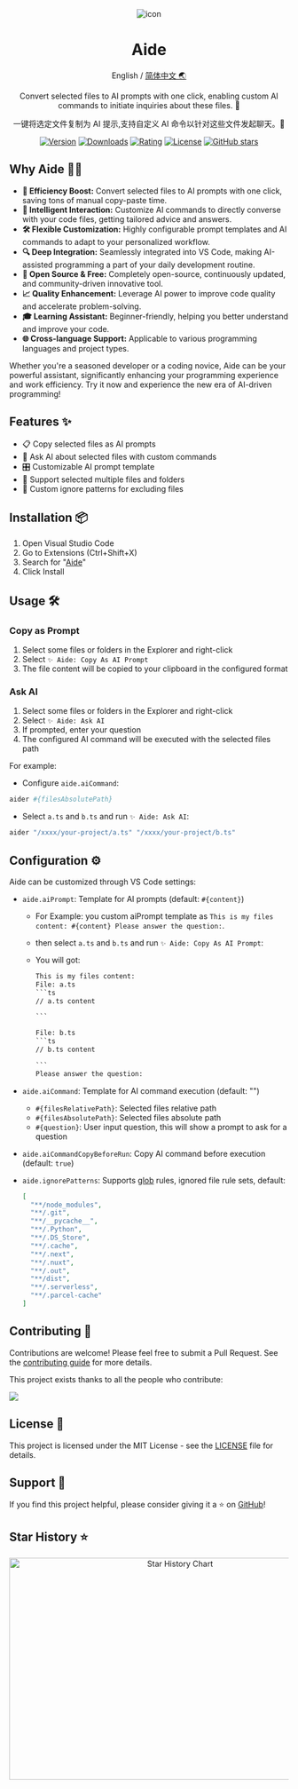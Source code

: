 <div align="center">
<img src="https://github.com/2214962083/2214962083/assets/35005637/f7a42850-0b23-45fc-9b33-bf1173e1319d" alt="icon"/>

<h1 align="center">Aide</h1>

English / [简体中文 🌏](https://github.com/nicepkg/aide/tree/master/README_CN.md)

Convert selected files to AI prompts with one click, enabling custom AI commands to initiate inquiries about these files. 🚀

一键将选定文件复制为 AI 提示,支持自定义 AI 命令以针对这些文件发起聊天。🚀

[![Version](https://img.shields.io/visual-studio-marketplace/v/nicepkg.aide-pro)](https://marketplace.visualstudio.com/items?itemName=nicepkg.aide-pro)
[![Downloads](https://img.shields.io/visual-studio-marketplace/d/nicepkg.aide-pro)](https://marketplace.visualstudio.com/items?itemName=nicepkg.aide-pro)
[![Rating](https://img.shields.io/visual-studio-marketplace/r/nicepkg.aide-pro)](https://marketplace.visualstudio.com/items?itemName=nicepkg.aide-pro)
[![License](https://img.shields.io/github/license/nicepkg/aide)](https://github.com/nicepkg/aide/blob/master/LICENSE)
[![GitHub stars](https://img.shields.io/github/stars/nicepkg/aide)](https://github.com/nicepkg/aide)

</div>

## Why Aide 🤷‍♂️

- **🚀 Efficiency Boost:** Convert selected files to AI prompts with one click, saving tons of manual copy-paste time.
- **🧠 Intelligent Interaction:** Customize AI commands to directly converse with your code files, getting tailored advice and answers.
- **🛠 Flexible Customization:** Highly configurable prompt templates and AI commands to adapt to your personalized workflow.
- **🔍 Deep Integration:** Seamlessly integrated into VS Code, making AI-assisted programming a part of your daily development routine.
- **🌟 Open Source & Free:** Completely open-source, continuously updated, and community-driven innovative tool.
- **📈 Quality Enhancement:** Leverage AI power to improve code quality and accelerate problem-solving.
- **🎓 Learning Assistant:** Beginner-friendly, helping you better understand and improve your code.
- **🌐 Cross-language Support:** Applicable to various programming languages and project types.

Whether you're a seasoned developer or a coding novice, Aide can be your powerful assistant, significantly enhancing your programming experience and work efficiency. Try it now and experience the new era of AI-driven programming!

## Features ✨

- 📋 Copy selected files as AI prompts
- 💬 Ask AI about selected files with custom commands
- 🎛 Customizable AI prompt template
- 📁 Support selected multiple files and folders
- 🚫 Custom ignore patterns for excluding files

## Installation 📦

1. Open Visual Studio Code
2. Go to Extensions (Ctrl+Shift+X)
3. Search for "[Aide](https://marketplace.visualstudio.com/items?itemName=nicepkg.aide-pro)"
4. Click Install

## Usage 🛠

### Copy as Prompt

1. Select some files or folders in the Explorer and right-click
2. Select `✨ Aide: Copy As AI Prompt`
3. The file content will be copied to your clipboard in the configured format

### Ask AI

1. Select some files or folders in the Explorer and right-click
2. Select `✨ Aide: Ask AI`
3. If prompted, enter your question
4. The configured AI command will be executed with the selected files path

For example:

- Configure `aide.aiCommand`:

```bash
aider #{filesAbsolutePath}
```

- Select `a.ts` and `b.ts` and run `✨ Aide: Ask AI`:

```bash
aider "/xxxx/your-project/a.ts" "/xxxx/your-project/b.ts"
```

## Configuration ⚙️

Aide can be customized through VS Code settings:

- `aide.aiPrompt`: Template for AI prompts (default: `#{content}`)

  - For Example: you custom aiPrompt template as `This is my files content: #{content} Please answer the question:`.
  - then select `a.ts` and `b.ts` and run `✨ Aide: Copy As AI Prompt`:
  - You will got:

    ````txt
    This is my files content:
    File: a.ts
    ```ts
    // a.ts content

    ```

    File: b.ts
    ```ts
    // b.ts content

    ```
    Please answer the question:
    ````

- `aide.aiCommand`: Template for AI command execution (default: "")

  - `#{filesRelativePath}`: Selected files relative path
  - `#{filesAbsolutePath}`: Selected files absolute path
  - `#{question}`: User input question, this will show a prompt to ask for a question

- `aide.aiCommandCopyBeforeRun`: Copy AI command before execution (default: `true`)
- `aide.ignorePatterns`: Supports [glob](https://github.com/isaacs/node-glob) rules, ignored file rule sets, default:
  ```json
  [
    "**/node_modules",
    "**/.git",
    "**/__pycache__",
    "**/.Python",
    "**/.DS_Store",
    "**/.cache",
    "**/.next",
    "**/.nuxt",
    "**/.out",
    "**/dist",
    "**/.serverless",
    "**/.parcel-cache"
  ]
  ```

## Contributing 🤝

Contributions are welcome! Please feel free to submit a Pull Request. See the [contributing guide](CONTRIBUTING.md) for more details.

This project exists thanks to all the people who contribute:

<a href="https://github.com/nicepkg/aide/graphs/contributors">
  <img src="https://contrib.rocks/image?repo=nicepkg/aide" />
</a>

## License 📄

This project is licensed under the MIT License - see the [LICENSE](LICENSE) file for details.

## Support 💖

If you find this project helpful, please consider giving it a ⭐️ on [GitHub](https://github.com/nicepkg/aide)!

## Star History ⭐

<div align="center">

<img src="https://api.star-history.com/svg?repos=nicepkg/smart-web&type=Date" width="600" height="400" alt="Star History Chart" valign="middle">

</div>
